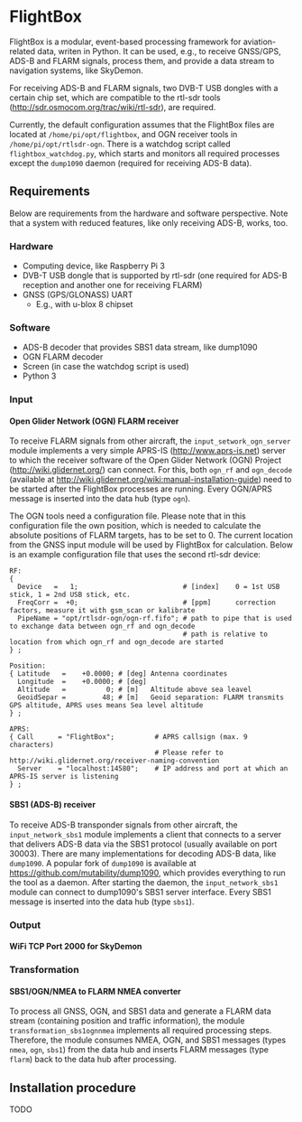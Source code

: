 # FlightBox

FlightBox is a modular, event-based processing framework for aviation-related data, writen in Python. It can be used, e.g., to receive GNSS/GPS, ADS-B and FLARM signals, process them, and provide a data stream to navigation systems, like SkyDemon.

For receiving ADS-B and FLARM signals, two DVB-T USB dongles with a certain chip set, which are compatible to the rtl-sdr tools (<http://sdr.osmocom.org/trac/wiki/rtl-sdr>), are required.

Currently, the default configuration assumes that the FlightBox files are located at `/home/pi/opt/flightbox`, and OGN receiver tools in `/home/pi/opt/rtlsdr-ogn`.  There is a watchdog script called `flightbox_watchdog.py`, which starts and monitors all required processes except the `dump1090` daemon (required for receiving ADS-B data). 

## Requirements

Below are requirements from the hardware and software perspective.  Note that a system with reduced features, like only receiving ADS-B, works, too.

### Hardware

* Computing device, like Raspberry Pi 3
* DVB-T USB dongle that is supported by rtl-sdr (one required for ADS-B reception and another one for receiving FLARM)
* GNSS (GPS/GLONASS) UART
  * E.g., with u-blox 8 chipset

### Software

* ADS-B decoder that provides SBS1 data stream, like dump1090
* OGN FLARM decoder
* Screen (in case the watchdog script is used)
* Python 3

### Input

#### Open Glider Network (OGN) FLARM receiver

To receive FLARM signals from other aircraft, the `input_setwork_ogn_server` module implements a very simple APRS-IS (<http://www.aprs-is.net>) server to which the receiver software of the Open Glider Network (OGN) Project (<http://wiki.glidernet.org/>) can connect.  For this, both `ogn_rf` and `ogn_decode` (available at <http://wiki.glidernet.org/wiki:manual-installation-guide>) need to be started after the FlightBox processes are running.  Every OGN/APRS message is inserted into the data hub (type `ogn`).

The OGN tools need a configuration file.  Please note that in this configuration file the own position, which is needed to calculate the absolute positions of FLARM targets, has to be set to 0.  The current location from the GNSS input module will be used by FlightBox for calculation.  Below is an example configuration file that uses the second rtl-sdr device:

    RF:
    {
      Device   =   1;                          # [index]    0 = 1st USB stick, 1 = 2nd USB stick, etc.
      FreqCorr =  +0;                          # [ppm]      correction factors, measure it with gsm_scan or kalibrate
      PipeName = "opt/rtlsdr-ogn/ogn-rf.fifo"; # path to pipe that is used to exchange data between ogn_rf and ogn_decode
                                               # path is relative to location from which ogn_rf and ogn_decode are started
    } ;
    
    Position:
    { Latitude   =    +0.0000; # [deg] Antenna coordinates
      Longitude  =    +0.0000; # [deg]
      Altitude   =          0; # [m]   Altitude above sea leavel
      GeoidSepar =         48; # [m]   Geoid separation: FLARM transmits GPS altitude, APRS uses means Sea level altitude
    } ;
    
    APRS:
    { Call      = "FlightBox";          # APRS callsign (max. 9 characters)
                                        # Please refer to http://wiki.glidernet.org/receiver-naming-convention
      Server    = "localhost:14580";    # IP address and port at which an APRS-IS server is listening
    } ;

#### SBS1 (ADS-B) receiver

To receive ADS-B transponder signals from other aircraft, the `input_network_sbs1` module implements a client that connects to a server that delivers ADS-B data via the SBS1 protocol (usually available on port 30003).  There are many implementations for decoding ADS-B data, like `dump1090`.  A popular fork of `dump1090` is available at <https://github.com/mutability/dump1090>, which provides everything to run the tool as a daemon.  After starting the daemon, the `input_network_sbs1` module can connect to dump1090's SBS1 server interface.  Every SBS1 message is inserted into the data hub (type `sbs1`).

### Output

#### WiFi TCP Port 2000 for SkyDemon


### Transformation

#### SBS1/OGN/NMEA to FLARM NMEA converter

To process all GNSS, OGN, and SBS1 data and generate a FLARM data stream (containing position and traffic information), the module `transformation_sbs1ognnmea` implements all required processing steps.  Therefore, the module consumes NMEA, OGN, and SBS1 messages (types `nmea`, `ogn`, `sbs1`) from the data hub and inserts FLARM messages (type `flarm`) back to the data hub after processing.

## Installation procedure

TODO
